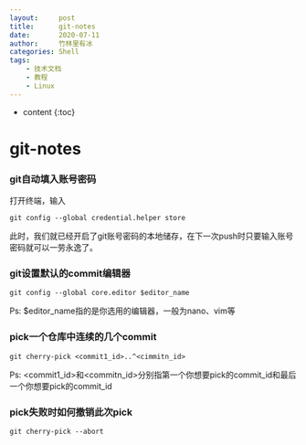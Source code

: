 ```yaml
---
layout:     post
title:      git-notes
date:       2020-07-11
author:     竹林里有冰
categories: Shell
tags:
    - 技术文档
    - 教程
    - Linux
---
```


* content
{:toc}

# git-notes

### git自动填入账号密码

打开终端，输入

```
git config --global credential.helper store
```
此时，我们就已经开启了git账号密码的本地储存，在下一次push时只要输入账号密码就可以一劳永逸了。

### git设置默认的commit编辑器

```
git config --global core.editor $editor_name
```

Ps: $editor_name指的是你选用的编辑器，一般为nano、vim等

### pick一个仓库中连续的几个commit

```
git cherry-pick <commit1_id>..^<cimmitn_id>
```

Ps: <commit1_id>和<commitn_id>分别指第一个你想要pick的commit_id和最后一个你想要pick的commit_id

### pick失败时如何撤销此次pick

```
git cherry-pick --abort
```

